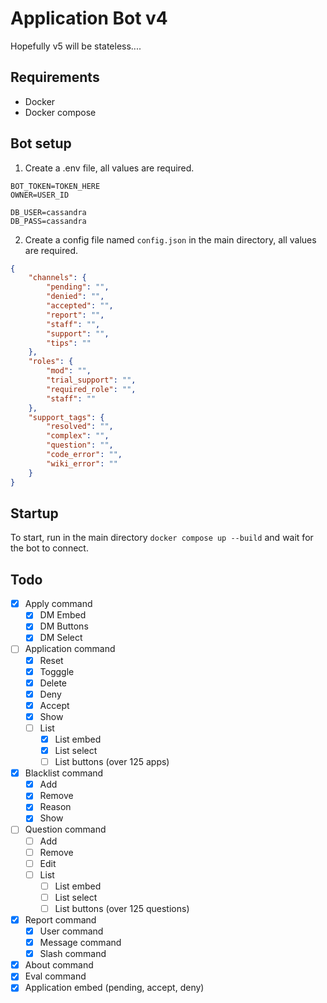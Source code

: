 # Application Bot v4
Hopefully v5 will be stateless....

## Requirements
- Docker
- Docker compose

## Bot setup
1) Create a .env file, all values are required.
```env
BOT_TOKEN=TOKEN_HERE
OWNER=USER_ID

DB_USER=cassandra
DB_PASS=cassandra
```
2) Create a config file named `config.json` in the main directory, all values are required.
```json
{
    "channels": {
        "pending": "",
        "denied": "",
        "accepted": "",
        "report": "",
        "staff": "",
        "support": "",
        "tips": ""
    },
    "roles": {
        "mod": "",
        "trial_support": "",
        "required_role": "",
        "staff": ""
    },
    "support_tags": {
        "resolved": "",
        "complex": "",
        "question": "",
        "code_error": "",
        "wiki_error": ""
    }
}
```

## Startup
To start, run in the main directory `docker compose up --build` and wait for the bot to connect.

## Todo
- [x] Apply command
    - [x] DM Embed
    - [x] DM Buttons
    - [x] DM Select

- [ ] Application command
    - [x] Reset
    - [x] Togggle
    - [x] Delete
    - [x] Deny
    - [x] Accept
    - [x] Show
    - [ ] List
        - [x] List embed
        - [x] List select
        - [ ] List buttons (over 125 apps)
    
- [x] Blacklist command
    - [x] Add
    - [x] Remove
    - [x] Reason
    - [x] Show

- [ ] Question command
    - [ ] Add
    - [ ] Remove
    - [ ] Edit
    - [ ] List
        - [ ] List embed
        - [ ] List select
        - [ ] List buttons (over 125 questions)

- [x] Report command
    - [x] User command
    - [x] Message command
    - [x] Slash command

- [x] About command
- [x] Eval command
- [x] Application embed (pending, accept, deny)
